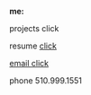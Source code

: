 **me:**

projects
click

resume
<a href="test.docx" download>
click
 
email
<a href="mailto:bharat_nair@hotmail.com">click</a><br> 

phone
510.999.1551
